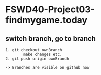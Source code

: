 # FSWD40-Project03-findmygame.today


## switch branch, go to branch

    1. git checkout ownBranch 
            make changes etc.
    2. git push origin ownBranch 

    -> Branches are visible on github now 
